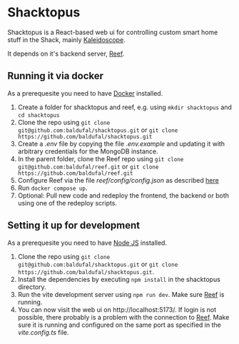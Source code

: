 # Shacktopus

Shacktopus is a React-based web ui for controlling custom smart home stuff in the Shack, mainly [Kaleidoscope](https://github.com/mrd0ll4r/kaleidoscope).

It depends on it's backend server, [Reef](https://github.com/baldufal/reef).

## Running it via docker

As a prerequesite you need to have [Docker](https://www.docker.com/) installed.

1. Create a folder for shacktopus and reef, e.g. using `mkdir shacktopus` and `cd shacktopus`
2. Clone the repo using `git clone git@github.com:baldufal/shacktopus.git` or `git clone https://github.com/baldufal/shacktopus.git`
3. Create a *.env* file by copying the file *.env.example* and updating it with arbitrary credentials for the MongoDB instance.
4. In the parent folder, clone the Reef repo using `git clone git@github.com:baldufal/reef.git` or `git clone https://github.com/baldufal/reef.git`
5. Configure Reef via the file *reef/config/config.json* as described [here](https://github.com/baldufal/reef)
6. Run `docker compose up`.
7. Optional: Pull new code and redeploy the frontend, the backend or both using one of the redeploy scripts.

## Setting it up for development

As a prerequesite you need to have [Node JS](https://nodejs.org/) installed.

1. Clone the repo using `git clone git@github.com:baldufal/shacktopus.git` or `git clone https://github.com/baldufal/shacktopus.git`.
2. Install the dependencies by executing `npm install` in the shacktopus directory.
3. Run the vite development server using `npm run dev`. Make sure [Reef](https://github.com/baldufal/reef) is running.
4. You can now visit the web ui on http://localhost:5173/. If login is not possible, there probably is a problem with the connection to [Reef](https://github.com/baldufal/reef). Make sure it is running and configured on the same port as specified in the *vite.config.ts* file.
